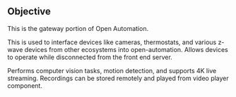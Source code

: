 ## Objective

This is the gateway portion of Open Automation.

This is used to interface devices like cameras, thermostats, and various z-wave devices from other ecosystems into open-automation. Allows devices to operate while disconnected from the front end server.

Performs computer vision tasks, motion detection, and supports 4K live streaming. Recordings can be stored remotely and played from video player component.
